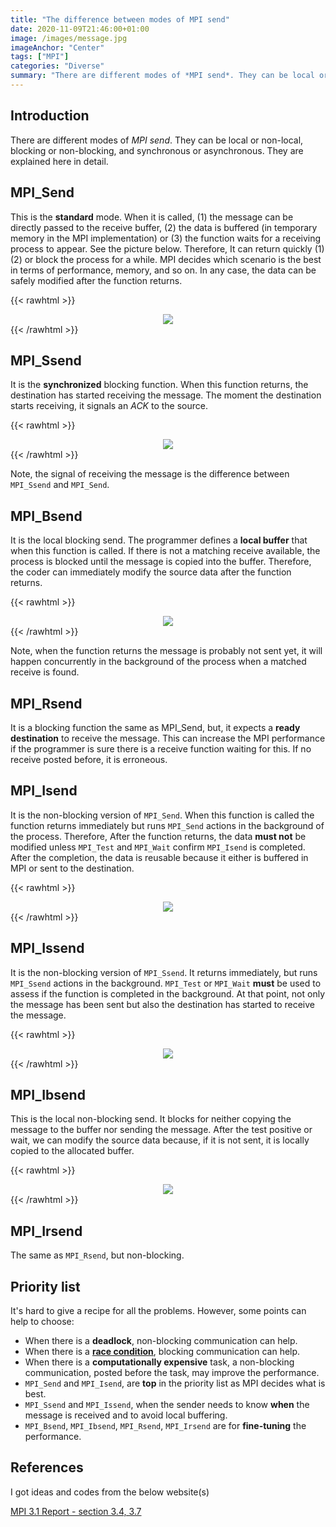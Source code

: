 ```yaml
---
title: "The difference between modes of MPI send"
date: 2020-11-09T21:46:00+01:00
image: /images/message.jpg
imageAnchor: "Center"
tags: ["MPI"]
categories: "Diverse"
summary: "There are different modes of *MPI send*. They can be local or non-local, blocking or non-blocking, and synchronous or asynchronous. They are explained here in detail. "
---
```


## Introduction

There are different modes of *MPI send*. They can be local or non-local, blocking or non-blocking, and synchronous or asynchronous. They are explained here in detail.


## MPI_Send

This is the **standard** mode. When it is called, (1) the message can be directly passed to the receive buffer, (2) the data is buffered (in temporary memory in the MPI implementation) or (3) the function waits for a receiving process to appear. See the picture below.
Therefore, It can return quickly (1)(2) or block the process for a while. MPI decides which scenario is the best in terms of performance, memory, and so on. 
In any case, the data can be safely modified after the function returns. 

{{< rawhtml >}}
<div style="text-align:center;">
<img src="/images/mpi_send.png" style="max-width:100%;" />
</div>
{{< /rawhtml >}}


## MPI_Ssend

It is the **synchronized** blocking function. When this function returns, the destination has started receiving the message. The moment the destination starts receiving, it signals an *ACK* to the source.


{{< rawhtml >}}
<div style="text-align:center;">
<img src="/images/mpi_ssend.png" style="max-width:100%;" />
</div>
{{< /rawhtml >}}

Note, the signal of receiving the message is the difference between `MPI_Ssend` and `MPI_Send`. 


## MPI_Bsend

It is the local blocking send. The programmer defines a **local buffer** that when this function is called. If there is not a matching receive available, the process is blocked until the message is copied into the buffer. Therefore, the coder can immediately modify the source data after the function returns. 

{{< rawhtml >}}
<div style="text-align:center;">
<img src="/images/mpi_bsend.png" style="max-width:100%;" />
</div>
{{< /rawhtml >}}

Note, when the function returns the message is probably not sent yet, it will happen concurrently in the background of the process when a matched receive is found.

## MPI_Rsend

It is a blocking function the same as MPI_Send, but, it expects a **ready destination** to receive the message. This can increase the MPI performance if the programmer is sure there is a receive function waiting for this. If no receive posted before, it is erroneous.

## MPI_Isend

It is the non-blocking version of `MPI_Send`. When this function is called the function returns immediately but runs `MPI_Send` actions in the background of the process.  Therefore, After the function returns, the data **must not** be modified unless `MPI_Test` and `MPI_Wait` confirm `MPI_Isend` is completed. After the completion, the data is reusable because it either is buffered in MPI or sent to the destination.   

{{< rawhtml >}}
<div style="text-align:center;">
<img src="/images/mpi_isend.png" style="max-width:100%;" />
</div>
{{< /rawhtml >}}

## MPI_Issend

It is the non-blocking version of `MPI_Ssend`. It returns immediately, but runs `MPI_Ssend` actions in the background.  `MPI_Test` or `MPI_Wait` **must** be used to assess if the function is completed in the background. At that point, not only the message has been sent but also the destination has started to receive the message.

{{< rawhtml >}}
<div style="text-align:center;">
<img src="/images/mpi_issend.png" style="max-width:100%;" />
</div>
{{< /rawhtml >}}

## MPI_Ibsend

 This is the local non-blocking send. It blocks for neither copying the message to the buffer nor sending the message. After the test positive or wait, we can modify the source data because, if it is not sent, it is locally copied to the allocated buffer.

 {{< rawhtml >}}
<div style="text-align:center;">
<img src="/images/mpi_ibsend.png" style="max-width:100%;" />
</div>
{{< /rawhtml >}}

## MPI_Irsend

The same as `MPI_Rsend`, but non-blocking. 

## Priority list

It's hard to give a recipe for all the problems. However, some points can help to choose:

- When there is a **deadlock**, non-blocking communication can help.
- When there is a [**race condition**](https://iamsorush.com/posts/mpi-race-condition/), blocking communication can help.
- When there is a **computationally expensive** task, a non-blocking communication, posted before the task, may improve the performance.
- `MPI_Send` and `MPI_Isend`, are **top** in the priority list as MPI decides what is best.
- `MPI_Ssend` and `MPI_Issend`, when the sender needs to know **when** the message is received and to avoid local buffering.
- `MPI_Bsend`, `MPI_Ibsend`, `MPI_Rsend`, `MPI_Irsend` are for **fine-tuning** the performance.


## References

I got ideas and codes from the below website(s)

[MPI 3.1 Report - section 3.4, 3.7](https://www.mpi-forum.org/docs/mpi-3.1/mpi31-report.pdf)


